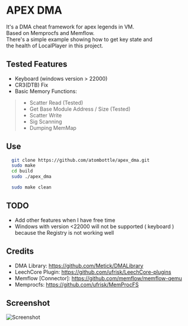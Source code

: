 
# APEX DMA
It's a DMA cheat framework for apex legends in VM.\
Based on Memprocfs and Memflow.\
There's a simple example showing how to get key state and\
the health of LocalPlayer in this project.

## Tested Features

- Keyboard (windows version > 22000)
- CR3(DTB) Fix
- Basic Memory Functions:
> - Scatter Read (Tested)
> - Get Base Module Address / Size (Tested)
> - Scatter Write
> - Sig Scanning
> - Dumping MemMap


## Use

```bash
  git clone https://github.com/atombottle/apex_dma.git
  sudo make
  cd build
  sudo ./apex_dma
```

```bash
  sudo make clean
```

## TODO

- Add other features when I have free time
- Windows with version <22000 will not be supported ( keyboard )\
  because the Registry is not working well


## Credits

- DMA Library: https://github.com/Metick/DMALibrary
- LeechCore Plugin: https://github.com/ufrisk/LeechCore-plugins
- Memflow [Connector]: https://github.com/memflow/memflow-qemu 
- Memprocfs: https://github.com/ufrisk/MemProcFS


## Screenshot

![Screenshot](https://github.com/atombottle/apex_dma/blob/main/screenshots/pic.jpg)
